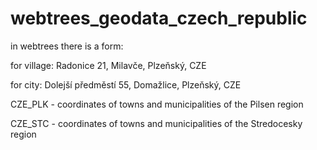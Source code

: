 # webtrees_geodata_czech_republic
in webtrees there is a form:

for village: Radonice 21, Milavče, Plzeňský, CZE

for city: Dolejší předměstí 55, Domažlice, Plzeňský, CZE

CZE_PLK - coordinates of towns and municipalities of the Pilsen region

CZE_STC - coordinates of towns and municipalities of the Stredocesky region

